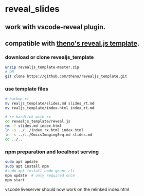 # reveal_slides

## work with vscode-reveal plugin.

## compatible with [theno's reveal.js template](https://github.com/theno/revealjs_template).


### download or clone revealjs_template

```sh
unzip revealjs_template-master.zip
# OR
git clone https://github.com/theno/revealjs_template.git
```

### use template files

```sh
# backup rt
mv realjs_template/slides.md slides_rt.md
mv realjs_template/index.html index_rt.md

# re-hardlink with rx
cd revealjs_template/reveal.js
rm -f slides.md index.html
ln -s ../../index_rx.html index.html
ln -s ../../OmicsImagingSeq.md slides.md
cd ../..
```


### npm preparation and localhost serving

```sh
sudo apt update
sudo apt install npm
#sudo apt install node-grunt-cli
npm update  # only required once
npm start
```
vscode liveserver should now work on the relinked index.html